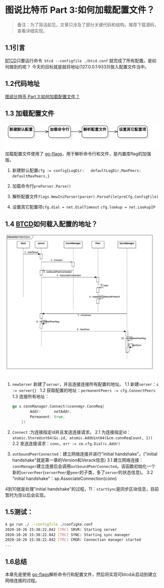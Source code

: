 图说比特币 Part 3:如何加载配置文件？
======
> 备注：为了简洁起见，文章只涉及了部分关键代码和结构。推荐下载源码，查看详细实现。

## 1.1引言
[BTCD](https://github.com/btcsuite/btcd)只要运行命令` btcd --configfile ./btcd.conf` 就完成了所有配置。是如何做到的呢？
今天的目标就是就将地址(127.0.0.1:9333)放入配置文件当中。


## 1.2代码地址
[图说比特币 Part 3:如何加载配置文件？](https://github.com/ke-chain/btck/tree/part_3)

## 1.3 加载配置文件

![](./images/Activityloadconfig.png)
加载配置文件使用了 [go-flags](github.com/jessevdk/go-flags)，用于解析命令行和文件，是内置库flag的加强版。

1. 新建默认配置`cfg := config{LogDir:   defaultLogDir,MaxPeers: defaultMaxPeers,}`

2. 加载命令行`preParser.Parse()`
3. 解析配置文件`flags.NewIniParser(parser).ParseFile(preCfg.ConfigFile)`
4. 设置其它配置项`cfg.dial = net.DialTimeout`   `cfg.lookup = net.LookupIP`

## 1.4 [BTCD](https://github.com/btcsuite/btcd)如何载入配置的地址？

![](./images/Main2Sync.png)

1. `newServer` 新建了`server`，并且连接连接所有配置的地址。
   1.1 新建`server`：`s := server{} `
   1.2 获取配置的地址：`permanentPeers := cfg.ConnectPeers`
   1.3 连接所有地址：
    ```go
    go s.connManager.Connect(&connmgr.ConnReq{
			Addr:      netAddr,
			Permanent: true,
        })
    ```
2. `Connect` :为连接指定id并且发送连接请求。
   2.1 为连接指定id：`atomic.StoreUint64(&c.id, atomic.AddUint64(&cm.connReqCount, 1))` 
   2.2 发送连接请求：`conn, err := cm.cfg.Dial(c.Addr)`

3. `outboundPeerConnected`：建立网络连接并进行"initial handshake"。("initial handshake"就是第一章的Version和Verack信息)
   3.1 建立网络连接：`connManager`建立连接后会调用`outboundPeerConnected`。该函数初始化一个新的`serverPeer`(`serverPeer`是`peer`的子类，多了`server`的状态信息)。
   3.2 "initial handshake"：sp.AssociateConnection(conn)

4到10就是处理"initial handshake"的过程，11：`startSync`是同步区块信息，目前暂时为空以后会实现。


## 1.5测试：

```bash
$ go run ./ --configfile ./configke.conf
2020-10-26 15:38:22.842 [TRC] SRVR: Starting server
2020-10-26 15:38:22.842 [TRC] SYNC: Starting sync manager
2020-10-26 15:38:22.842 [TRC] CMGR: Connection manager started
...
```

## 1.6总结

本章先是使用 [go-flags](github.com/jessevdk/go-flags)解析命令行和配置文件，然后将实现可btcd从启动到建立网络连接的过程。
